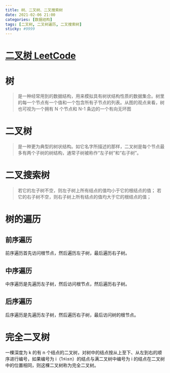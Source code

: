 ```yaml
---
title: 树、二叉树、二叉搜索树
date: 2021-02-06 21:00
categories: [数据结构]
tags: [二叉树, 二叉树遍历, 二叉搜索树]
sticky: #9999
---
```


# [二叉树 LeetCode](https://leetcode-cn.com/leetbook/read/data-structure-binary-tree/xe17x7/)

# 树

> 是一种经常用到的数据结构，用来模拟具有树状结构性质的数据集合。树里的每一个节点有一个值和一个包含所有子节点的列表。从图的观点来看，树也可视为一个拥有 N 个节点和 N-1 条边的一个有向无环图

# 二叉树

> 是一种更为典型的树状结构。如它名字所描述的那样，二叉树是每个节点最多有两个子树的树结构，通常子树被称作“左子树”和“右子树”。

# 二叉搜索树

> 若它的左子树不空，则左子树上所有结点的值均小于它的根结点的值； 若它的右子树不空，则右子树上所有结点的值均大于它的根结点的值；

# 树的遍历

## 前序遍历

前序遍历首先访问根节点，然后遍历左子树，最后遍历右子树。

## 中序遍历

中序遍历是先遍历左子树，然后访问根节点，然后遍历右子树。

## 后序遍历

后序遍历是先遍历左子树，然后遍历右子树，最后访问树的根节点。

# 完全二叉树

一棵深度为 k 的有 n 个结点的二叉树，对树中的结点按从上至下、从左到右的顺序进行编号，如果编号为 i（1≤i≤n）的结点与满二叉树中编号为 i 的结点在二叉树中的位置相同，则这棵二叉树称为完全二叉树。

